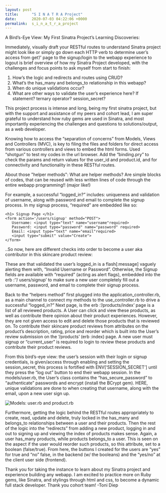 ```yaml
---
layout: post
title:      "S I N A T R A Project"
date:       2020-07-03 04:22:06 +0000
permalink:  s_i_n_a_t_r_a_project
---
```



A Bird’s-Eye View: My First Sinatra Project’s Learning Discoveries: 

Immediately, visually draft your RESTful routes to understand Sinatra project might look like or simply go down each HTTP verb to determine user’s access from get’/’ page to the signup/login to the webapp experience to logout is brief overview of how my Sinatra Project developed, with the challenges and focus points to ask myself from start to finish: 
1. How’s the logic and redirects and routes using CRUD?
2. What’s the has_many and belongs_to relationship in this webapp? 
3. When do unique validations occur? 
4. What are other ways to validate the user’s experience here? If statement? ternary operator? session_secret? 

This project process is intense and long, being my first sinatra project, but with the support and assistance of my peers and cohort lead, I am super grateful to understand how ruby gems are used in Sinatra, and most importantly experiencing the challenges and questions to solutions/output, as a web developer. 

Knowing how to access the “separation of concerns” from Models, Views and Controllers (MVC), is key to filing the files and folders for direct access from various controllers and views to embed the html forms. Used “shotgun” to test my codes in the url browser. Add the “binding.pry” to check the params and return values for the user_id and product.id, and for connectivity and functionality in these RESTful routes. 

About those "helper methods": 
What are helper methods? Are simple blocks of codes, that can be reused with less written lines of code through the entire webapp programming!! (major like!) 

For example, a successful “logged_in?” includes: uniqueness and validation of username, along with password and email to complete the signup process. In my signup process, “required” are embedded like so: 


```
<h1> Signup Page </h1>
<form action='/users/signup' method="POST">
   Username: <input type="text" name="username"required>
   Password: <input type="password" name="password" required>
   Email: <input type="text" name="email"required>
   <input type="submit" value="Create">
</form>
```


..So now, here are different checks into order to become a user aka contributor in this skincare product review:

These are  that validated the user’s logged_in is a flash[:message] vaguely alerting them with, “Invalid Username or Password”. Otherwise, the Signup fields are available with “required” (acting as alert flags), embedded into the erb :’‘/ users/signup’ to make sure a new user completely fill out a username, password, and email to complete their signup process.

Back to the “helpers method” first plugged into the application_controller.rb, as a main channel to connect my methods to the use_controller.rb to drive a successful “logged_in?” Next page, is the erb :’/products/index’ page is a list of all reviewed products. A User can click and view these products, as well as contribute there opinion about their product experiences. However, they are not given access to edit and delete those products that is reviewed on. To contribute their skincare product reviews from attributes on the product’s description, rating, price and reorder which is built into the User’s review submission on the ‘/products’ (erb :index) page. A new user must signup or “current_user” is required to login to review these products  and contribute their product reviews.

From this bird’s-eye view: the user’s session with their login or signup credentials, is given/access through enabling and setting the session_secret, this process is fortified with ENV[‘SESSION_SECRET’] until they press the “log out” button to end their webapp session. In the models/user.rb, the User’s class contains the “has_secure_password” to “authenticate” passwords and encrypt (install the BCrypt gem). HERE, unique validations are done to when creating that username, along with the email, upon a new user sign up.

<img src="https://drive.google.com/file/d/1gN4tegSzVRYlRvmdt2hUFEwryBmsu-RA/view?usp=sharing" alt="Models: user.rb and product.rb">

Furthermore, getting the logic behind the RESTful routes appropriately to create, read, update and delete, truly locked in the has_many and belongs_to relationships between a user and their products. Then the rest of the logic into the “redirects” from adding a new product, logging in and out to signing up and viewing the index of products makes sense. Again, a user has_many products, while products belongs_to a user. This is seen on the aspect if the user would reorder such products, so this attribute, set to a boolean (false/true). From here, the buttons I created for the users are “yes” for true and “no” false, in the backend (w/ the booleans) and the “yes/no” at the client user side (frontend). 

Thank you for taking the instance to learn about my Sinatra project and experience building any webapp. I am excited to practice more on Ruby gems, like Sinatra, and stylings through html and css, to become a dynamic full stack developer. Thank you cohort team! -Toni Diep
 




